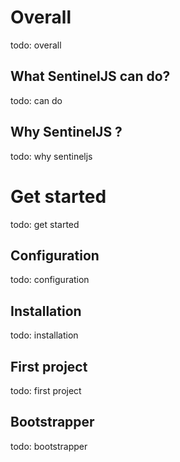 <!-- TITLE: SentinelJS -->
<!-- SUBTITLE: A light realtime NodeJS Framework for everyone. -->

# Overall
todo: overall

## What SentinelJS can do?
todo: can do

## Why SentinelJS ?
todo: why sentineljs

# Get started
todo: get started
## Configuration
todo: configuration
## Installation
todo: installation

## First project
todo: first project

## Bootstrapper
todo: bootstrapper

